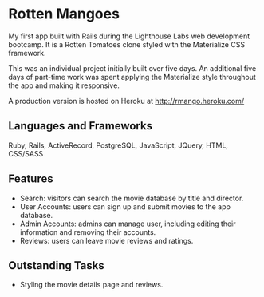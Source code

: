 # Rotten Mangoes

My first app built with Rails during the Lighthouse Labs web development bootcamp. It is a Rotten Tomatoes clone styled with the Materialize CSS framework.

This was an individual project initially built over five days. An additional five days of part-time work was spent applying the Materialize style throughout the app and making it responsive.

A production version is hosted on Heroku at http://rmango.heroku.com/

## Languages and Frameworks

Ruby, Rails, ActiveRecord, PostgreSQL, JavaScript, JQuery, HTML, CSS/SASS

## Features

- Search: visitors can search the movie database by title and director.
- User Accounts: users can sign up and submit movies to the app database.
- Admin Accounts: admins can manage user, including editing their information and removing their accounts.
- Reviews: users can leave movie reviews and ratings.

## Outstanding Tasks

- Styling the movie details page and reviews.